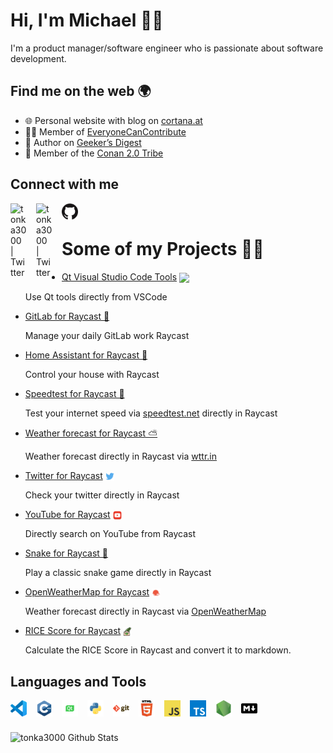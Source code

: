 # Hi, I'm Michael 🙋‍♂️
I'm a product manager/software engineer who is passionate about software development.

## Find me on the web 🌍
- 🌐 Personal website with blog on [cortana.at](https://cortana.at)
- 👨‍💻 Member of [EveryoneCanContribute](https://everyonecancontribute.com)
- 📑 Author on [Geeker’s Digest](https://www.geekersdigest.com)
- 🐸 Member of the [Conan 2.0 Tribe](https://conan.io/tribe.html)

## Connect with me
<a href="https://twitter.com/tonka_2000">
    <img alt="tonka3000 | Twitter" align="left" width="26px" style="margin-right:15px" src="https://raw.githubusercontent.com/tonka3000/tonka3000/master/assets/twitter.svg" />
  </a>
<a href="https://gitlab.com/tonka3000">
  <img alt="tonka3000 | Twitter" align="left" width="26px" style="margin-right:15px" src="https://raw.githubusercontent.com/tonka3000/tonka3000/master/assets/gitlab.svg" />
</a>
<a href="https://github.com/tonka3000">
  <img alt="GitHub" align="left" width="26px" style="margin-right:15px" src="https://raw.githubusercontent.com/github/explore/78df643247d429f6cc873026c0622819ad797942/topics/github/github.png" />
</a>

<br/>

# Some of my Projects 👨‍💻

* [Qt Visual Studio Code Tools](https://marketplace.visualstudio.com/items?itemName=tonka3000.qtvsctools) <img src="https://raw.githubusercontent.com/tonka3000/vscode-qt-tools/develop/icon.png" style="height:1em; vertical-align: middle"/>

  Use Qt tools directly from VSCode

* [GitLab for Raycast 🦊](https://www.raycast.com/tonka3000/gitlab)

  Manage your daily GitLab work Raycast

* [Home Assistant for Raycast 🏡](https://www.raycast.com/tonka3000/homeassistant)

  Control your house with Raycast

* [Speedtest for Raycast 🚀](https://www.raycast.com/tonka3000/speedtest)

  Test your internet speed via [speedtest.net](https://www.speedtest.net) directly in Raycast

* [Weather forecast for Raycast ⛅](https://www.raycast.com/tonka3000/weather)

  Weather forecast directly in Raycast via [wttr.in](https://wttr.in)

* [Twitter for Raycast](https://www.raycast.com/tonka3000/twitter) <img src="https://raw.githubusercontent.com/raycast/extensions/main/extensions/twitter/assets/twitter.png" style="height:1em; vertical-align: middle"/>

  Check your twitter directly in Raycast

* [YouTube for Raycast](https://www.raycast.com/tonka3000/youtube) <img src="https://raw.githubusercontent.com/raycast/extensions/main/extensions/youtube/assets/youtube.png" style="height: 1em; vertical-align: middle"/>

  Directly search on YouTube from Raycast

* [Snake for Raycast 🐍](https://www.raycast.com/tonka3000/snake)

  Play a classic snake game directly in Raycast

* [OpenWeatherMap for Raycast](https://www.raycast.com/tonka3000/openweathermap) <img src="https://raw.githubusercontent.com/raycast/extensions/main/extensions/openweathermap/assets/openweathermap.png" style="height:1em; vertical-align: middle"/>

  Weather forecast directly in Raycast via [OpenWeatherMap](https://openweathermap.org)

* [RICE Score for Raycast](https://www.raycast.com/tonka3000/ricescore) <img src="https://raw.githubusercontent.com/raycast/extensions/main/extensions/ricescore/assets/rice.png" style="height: 1em; vertical-align: middle"/>

  Calculate the RICE Score in Raycast and convert it to markdown.

## Languages and Tools
<img alt="Visual Studio Code" align="left" width="26px" style="margin-right:15px" src="https://raw.githubusercontent.com/github/explore/80688e429a7d4ef2fca1e82350fe8e3517d3494d/topics/visual-studio-code/visual-studio-code.png" />
<img alt="C++" align="left" width="26px" style="margin-right:15px" src="https://raw.githubusercontent.com/github/explore/80688e429a7d4ef2fca1e82350fe8e3517d3494d/topics/cpp/cpp.png" />
<img alt="Qt" align="left" width="26px" style="margin-right:15px" src="https://raw.githubusercontent.com/github/explore/80688e429a7d4ef2fca1e82350fe8e3517d3494d/topics/qt/qt.png" />
<img alt="Python" align="left" width="26px" style="margin-right:15px" src="https://raw.githubusercontent.com/github/explore/80688e429a7d4ef2fca1e82350fe8e3517d3494d/topics/python/python.png" />
<img alt="Git" align="left" width="26px" style="margin-right:15px" src="https://raw.githubusercontent.com/github/explore/80688e429a7d4ef2fca1e82350fe8e3517d3494d/topics/git/git.png" />
<img alt="HTML5" align="left" width="26px" style="margin-right:15px" src="https://raw.githubusercontent.com/github/explore/80688e429a7d4ef2fca1e82350fe8e3517d3494d/topics/html/html.png" />
<img alt="JavaScript" align="left" width="26px" style="margin-right:15px" src="https://raw.githubusercontent.com/github/explore/80688e429a7d4ef2fca1e82350fe8e3517d3494d/topics/javascript/javascript.png" />
<img alt="TypeScript" align="left" width="26px" style="margin-right:15px" src="https://raw.githubusercontent.com/github/explore/80688e429a7d4ef2fca1e82350fe8e3517d3494d/topics/typescript/typescript.png" />
<img alt="Node.js" align="left" width="26px" style="margin-right:15px" src="https://raw.githubusercontent.com/github/explore/80688e429a7d4ef2fca1e82350fe8e3517d3494d/topics/nodejs/nodejs.png" />
<img alt="Markdown" align="left" width="26px" style="margin-right:15px" src="https://raw.githubusercontent.com/github/explore/80688e429a7d4ef2fca1e82350fe8e3517d3494d/topics/markdown/markdown.png" />

<br/>
<br/>
<br/>

<img align="left" alt="tonka3000 Github Stats" src="https://github-readme-stats.vercel.app/api?username=tonka3000&show_icons=true&hide_border=true" />
